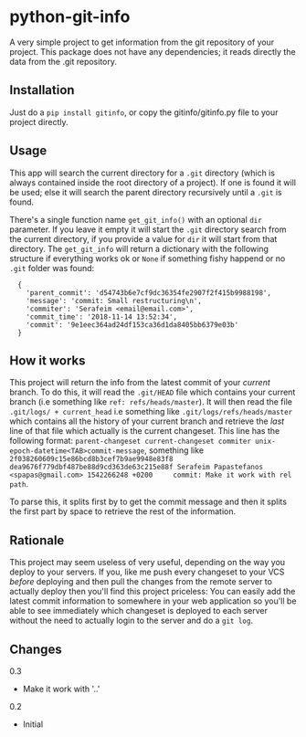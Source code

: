 # python-git-info

A very simple project to get information from the git repository of your project.
This package does not have any dependencies; it reads directly the data from the
.git repository.

## Installation

Just do a `pip install gitinfo`, or copy the gitinfo/gitinfo.py file to your
project directly.

## Usage

This app will search the current directory for a `.git` directory (which is
always contained inside the root directory of a project). If one is found
it will be used; else it will search the parent directory recursively until a
`.git` is found.

There's a single function name `get_git_info()` with an optional `dir` parameter.
If you leave it empty it will start the `.git` directory search from the current directory,
if you provide a value for `dir` it will start from that directory. The `get_git_info`
will return a dictionary with the following structure if everything works ok or
`None` if something fishy happend or no `.git` folder was found:

```
  {
    'parent_commit': 'd54743b6e7cf9dc36354fe2907f2f415b9988198', 
    'message': 'commit: Small restructuring\n', 
    'commiter': 'Serafeim <email@email.com>', 
    'commit_time': '2018-11-14 13:52:34', 
    'commit': '9e1eec364ad24df153ca36d1da8405bb6379e03b'
  }
```

## How it works

This project will return the info from the latest commit of your *current* branch. To do this, it will read the `.git/HEAD` file which contains your current branch (i.e something like `ref: refs/heads/master`). It will then read the file `.git/logs/ + current_head` i.e something like `.git/logs/refs/heads/master` which contains all the history of your current branch and retrieve the *last* line of that file which actually is the current changeset. This line has the following format: `parent-changeset current-changeset commiter unix-epoch-datetime<TAB>commit-message`, something like `2f038260609c15e86bcd8b3cef7b9ae9948e83f8 dea9676f779dbf487be88d9cd363de63c215e88f Serafeim Papastefanos <spapas@gmail.com> 1542266248 +0200     commit: Make it work with rel path`. 

To parse this, it splits first by <TAB> to get the commit message and then it splits the first part by space to retrieve the rest of the information.

## Rationale

This project may seem useless of very useful, depending on the way you deploy to your servers. If you, like me push every changeset to your VCS *before* deploying and then pull the changes from the remote server to actually deploy then you'll find this project priceless: You can easily add the latest commit information to somewhere in your web application so you'll be able to see immediately which changeset is deployed to each server without the need to actually login to the server and do a `git log`.

## Changes

0.3

* Make it work with '..'

0.2

* Initial

